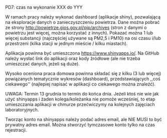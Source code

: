 PD7: czas na wykonanie XXX do YYY

W ramach pracy należy wykonać dashboard (aplikacje shiny), pozwalającą na eksploracje danych o zanieczyszczeniu powietrza.
Dane można pobrać ze strony http://powietrze.gios.gov.pl/pjp/archives (stron z danymi o powietrzu jest więcej, można korzystać z innych).
Pokazać można 1 lub więcej substancji (najczęściej używane są PM2,5 i PM10) na osi czasu i/lub przestrzeni (kilka stacji w jednym mieście / kilku miastach).

Aplikacja powinna być umieszczona https://www.shinyapps.io/.
Na GitHub należy wysłać link do aplikacji oraz kody źródłowe (ale nie trzeba umieszczać danych, jeżeli są duże).

Wysoko oceniona praca domowa powinna składać się z kilku (3 lub więcej) powiązanych tematycznie wykresów (dashboard),
przedstawiających ,,coś ciekawego'' (najlepiej napisać w aplikacji co ciekawego można znaleźć).

UWAGA: Termin 13 grudnia to termin do końca dnia. Jeżeli ktoś nie wie jak użyć shinyapps i żaden kolega/koleżanka 
nie pomoże wcześniej, to etap umieszczania aplikacji w chmurze przećwiczymy na kolejnych zajęciach laboratoryjnych.

Tworząc konto na shinyapps należy podać adres email, ale NIE MUSI to być prywatny adres email. 
Można stworzyć tymczasowe konto tylko na czas rejestracji.
